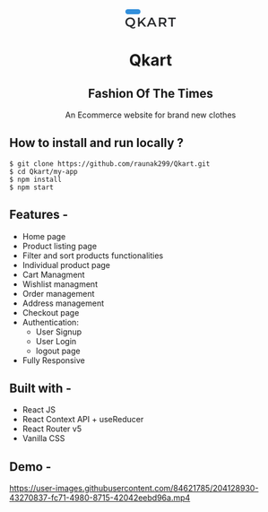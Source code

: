 <!-- ## E-Commerce Backend

This folder contains the Mock Backend created for E-Commerce App. It contains different API end-points and database configuration for building E-Commerce; so that you can focus on building Frontend. -->

<div align="center">
 <svg width="92" height="35" viewBox="0 0 92 35" fill="none" xmlns="http://www.w3.org/2000/svg">
                            <rect x="1" width="27" height="9" rx="4.5" fill="#328fdb" />
                            <path d="M19.159 32.61C18.6223 33.2387 17.9937 33.714 17.273 34.036C16.5677 34.358 15.7933 34.519 14.95 34.519C13.846 34.519 12.834 34.266 11.914 33.76C10.994 33.2693 9.94367 32.4107 8.763 31.184C7.27567 31.0613 5.94167 30.632 4.761 29.896C3.58033 29.1447 2.66033 28.171 2.001 26.975C1.34167 25.7637 1.012 24.422 1.012 22.95C1.012 21.386 1.38767 19.9753 2.139 18.718C2.89033 17.4453 3.92533 16.4563 5.244 15.751C6.56267 15.0303 8.04233 14.67 9.683 14.67C11.3237 14.67 12.8033 15.0303 14.122 15.751C15.4407 16.4563 16.4757 17.4377 17.227 18.695C17.9783 19.9523 18.354 21.3707 18.354 22.95C18.354 24.2227 18.101 25.4033 17.595 26.492C17.089 27.5653 16.3837 28.4853 15.479 29.252C14.5743 30.0033 13.524 30.5477 12.328 30.885C12.7727 31.3603 13.2097 31.7053 13.639 31.92C14.0683 32.1347 14.5283 32.242 15.019 32.242C16.077 32.242 16.997 31.8127 17.779 30.954L19.159 32.61ZM4.025 22.95C4.025 24.0233 4.27033 24.997 4.761 25.871C5.25167 26.7297 5.92633 27.4043 6.785 27.895C7.64367 28.3703 8.60967 28.608 9.683 28.608C10.7563 28.608 11.7223 28.3703 12.581 27.895C13.4397 27.4043 14.1143 26.7297 14.605 25.871C15.0957 24.997 15.341 24.0233 15.341 22.95C15.341 21.8767 15.0957 20.9107 14.605 20.052C14.1143 19.178 13.4397 18.5033 12.581 18.028C11.7223 17.5373 10.7563 17.292 9.683 17.292C8.60967 17.292 7.64367 17.5373 6.785 18.028C5.92633 18.5033 5.25167 19.178 4.761 20.052C4.27033 20.9107 4.025 21.8767 4.025 22.95ZM29.0663 24.261L26.5133 26.883V31H23.5233V14.9H26.5133V23.157L34.4713 14.9H37.8293L31.0673 22.099L38.2433 31H34.7473L29.0663 24.261ZM52.0249 27.274H43.9749L42.3879 31H39.3059L46.5509 14.9H49.4949L56.7629 31H53.6349L52.0249 27.274ZM51.0359 24.928L47.9999 17.89L44.9869 24.928H51.0359ZM71.3444 31L68.0554 26.285C67.9174 26.3003 67.7104 26.308 67.4344 26.308H63.8004V31H60.8104V14.9H67.4344C68.8298 14.9 70.0411 15.13 71.0684 15.59C72.1111 16.05 72.9084 16.7093 73.4604 17.568C74.0124 18.4267 74.2884 19.4463 74.2884 20.627C74.2884 21.8383 73.9894 22.881 73.3914 23.755C72.8088 24.629 71.9654 25.2807 70.8614 25.71L74.5644 31H71.3444ZM71.2754 20.627C71.2754 19.5997 70.9381 18.81 70.2634 18.258C69.5888 17.706 68.5998 17.43 67.2964 17.43H63.8004V23.847H67.2964C68.5998 23.847 69.5888 23.571 70.2634 23.019C70.9381 22.4517 71.2754 21.6543 71.2754 20.627ZM82.6751 17.43H77.3391V14.9H91.0011V17.43H85.6651V31H82.6751V17.43Z" fill="#292B2E" />
                        </svg>
  
# Qkart
## Fashion Of The Times  
  An Ecommerce website for brand new clothes
</div>

## **How to install and run locally ?**

```
$ git clone https://github.com/raunak299/Qkart.git
$ cd Qkart/my-app
$ npm install
$ npm start
```

## **Features -**

- Home page
- Product listing page
- Filter and sort products functionalities
- Individual product page
- Cart Managment
- Wishlist managment
- Order management
- Address management
- Checkout page
- Authentication:
  - User Signup
  - User Login
  - logout page
- Fully Responsive

## **Built with -**

- React JS
- React Context API + useReducer
- React Router v5
- Vanilla CSS

## **Demo -**


https://user-images.githubusercontent.com/84621785/204128930-43270837-fc71-4980-8715-42042eebd96a.mp4

